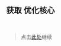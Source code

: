 ## 获取 优化核心

<br />

> 点击[此处](https://github.com/SIRT43/Optimization-Core/releases/download/1.19-fabric/Optimization-Core-1.19-fabric-beta-v0.0.2.2.zip)继续